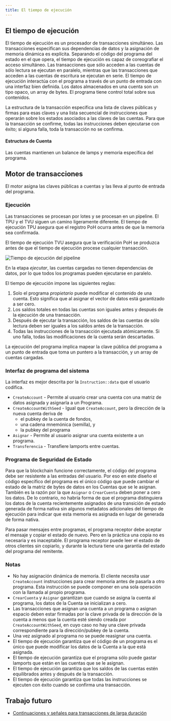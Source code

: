 ```yaml
---
title: El tiempo de ejecución
---
```


## El tiempo de ejecución

El tiempo de ejecución es un procesador de transacciones simultáneo. Las transacciones especifican sus dependencias de datos y la asignación de memoria dinámica es explícita. Separando el código del programa del estado en el que opera, el tiempo de ejecución es capaz de coreografiar el acceso simultáneo. Las transacciones que sólo acceden a las cuentas de sólo lectura se ejecutan en paralelo, mientras que las transacciones que acceden a las cuentas de escritura se ejecutan en serie. El tiempo de ejecución interactúa con el programa a través de un punto de entrada con una interfaz bien definida. Los datos almacenados en una cuenta son un tipo opaco, un array de bytes. El programa tiene control total sobre sus contenidos.

La estructura de la transacción especifica una lista de claves públicas y firmas para esas claves y una lista secuencial de instrucciones que operarán sobre los estados asociados a las claves de las cuentas. Para que la transacción se confirme, todas las instrucciones deben ejecutarse con éxito; si alguna falla, toda la transacción no se confirma.

#### Estructura de Cuenta

Las cuentas mantienen un balance de lamps y memoria específica del programa.

## Motor de transacciones

El motor asigna las claves públicas a cuentas y las lleva al punto de entrada del programa.

### Ejecución

Las transacciones se procesan por lotes y se procesan en un pipeline. El TPU y el TVU siguen un camino ligeramente diferente. El tiempo de ejecución TPU asegura que el registro PoH ocurra antes de que la memoria sea confirmada.

El tiempo de ejecución TVU asegura que la verificación PoH se produzca antes de que el tiempo de ejecución procese cualquier transacción.

![Tiempo de ejecución del pipeline](/img/runtime.svg)

En la etapa _ejecutar_, las cuentas cargadas no tienen dependencias de datos, por lo que todos los programas pueden ejecutarse en paralelo.

El tiempo de ejecución impone las siguientes reglas:

1. Solo el programa _propietario_ puede modificar el contenido de una cuenta. Esto significa que al asignar el vector de datos está garantizado a ser cero.
2. Los saldos totales en todas las cuentas son iguales antes y después de la ejecución de una transacción.
3. Después de ejecutar la transacción, los saldos de las cuentas de sólo lectura deben ser iguales a los saldos antes de la transacción.
4. Todas las instrucciones de la transacción ejecutada atómicamente. Si uno falla, todas las modificaciones de la cuenta serán descartadas.

La ejecución del programa implica mapear la clave pública del programa a un punto de entrada que toma un puntero a la transacción, y un array de cuentas cargadas.

### Interfaz de programa del sistema

La interfaz es mejor descrita por la `Instruction::data` que el usuario codifica.

- `CreateAccount` - Permite al usuario crear una cuenta con una matriz de datos asignada y asignarla a un Programa.
- `CreateAccountWithSeed` - Igual que `CreateAccount`, pero la dirección de la nueva cuenta deriva de
  - el pubkey de la cuenta de fondos,
  - una cadena mnemónica (semilla), y
  - la pubkey del programa
- `Asignar` - Permite al usuario asignar una cuenta existente a un programa.
- `Transferencia` - Transfiere lamports entre cuentas.

### Programa de Seguridad de Estado

Para que la blockchain funcione correctamente, el código del programa debe ser resistente a las entradas del usuario. Por eso en este diseño el código específico del programa es el único código que puede cambiar el estado de la matriz de bytes de datos en los Cuentas que se le asignan. También es la razón por la que `Asignar` o `CrearCuenta` deben poner a cero los datos. De lo contrario, no habría forma de que el programa distinguiera los datos de la cuenta recientemente asignados de una transición de estado generada de forma nativa sin algunos metadatos adicionales del tiempo de ejecución para indicar que esta memoria es asignada en lugar de generada de forma nativa.

Para pasar mensajes entre programas, el programa receptor debe aceptar el mensaje y copiar el estado de nuevo. Pero en la práctica una copia no es necesaria y es inaceptable. El programa receptor puede leer el estado de otros clientes sin copiarlo, y durante la lectura tiene una garantía del estado del programa del remitente.

### Notas

- No hay asignación dinámica de memoria. El cliente necesita usar `CreateAccount` instrucciones para crear memoria antes de pasarla a otro programa. Esta instrucción se puede componer en una sola operación con la llamada al propio programa.
- `CrearCuenta` y `Asignar` garantizan que cuando se asigna la cuenta al programa, los datos de la Cuenta se inicializan a cero.
- Las transacciones que asignan una cuenta a un programa o asignan espacio deben estar firmadas por la clave privada de la dirección de la cuenta a menos que la cuenta esté siendo creada por `CreateAccountWithSeed`, en cuyo caso no hay una clave privada correspondiente para la dirección/pubkey de la cuenta.
- Una vez asignado al programa no se puede reasignar una cuenta.
- El tiempo de ejecución garantiza que el código de un programa es el único que puede modificar los datos de la Cuenta a la que está asignada.
- El tiempo de ejecución garantiza que el programa sólo puede gastar lamports que están en las cuentas que se le asignan.
- El tiempo de ejecución garantiza que los saldos de las cuentas estén equilibrados antes y después de la transacción.
- El tiempo de ejecución garantiza que todas las instrucciones se ejecuten con éxito cuando se confirma una transacción.

## Trabajo futuro

- [Continuaciones y señales para transacciones de larga duración](https://github.com/solana-labs/solana/issues/1485)
